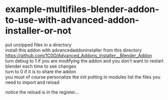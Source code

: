 # example-multifiles-blender-addon-to-use-with-advanced-addon-installer-or-not

put unzipped files in a directory  
install this addon with advancedaddoninstaller from this directory  https://github.com/1C0D/Advanced_Addons_Installer__Blender_Addon   
turn debug to 1 if you are modifying the addon and you don't want to restart blender each time to see changes   
turn to 0 if it is to share the addon  
you must of course personalize the init putting in modules list the files you need to import and reload  
  
notice the reload is in the register...
